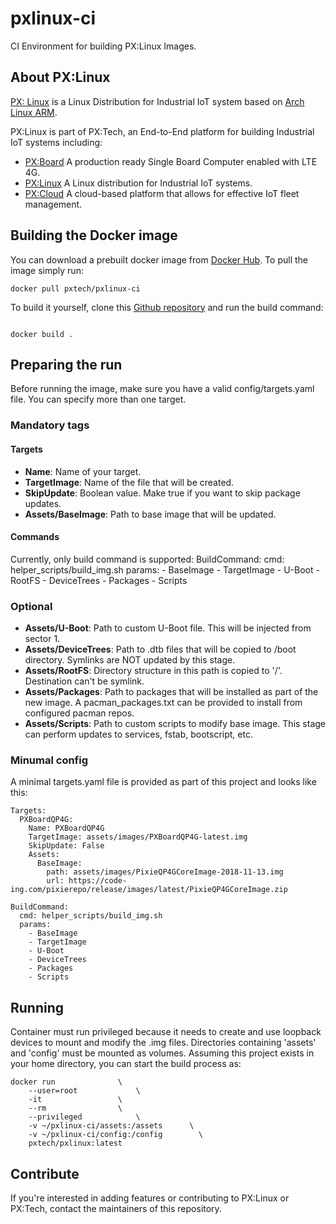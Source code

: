 # pxlinux-ci
CI Environment for building PX:Linux Images.

## About PX:Linux

[PX: Linux](https://www.pxtech.io) is a Linux Distribution for Industrial IoT system based on [Arch Linux ARM](https://archlinuxarm.org/).

PX:Linux is part of PX:Tech, an End-to-End platform for building Industrial IoT systems including:
- [PX:Board](https://www.pxtech.io/pxboard/index.html) A production ready Single Board Computer enabled with LTE 4G.
- [PX:Linux](https://www.pxtech.io/pxboard/index.html) A Linux distribution for Industrial IoT systems.
- [PX:Cloud](https://www.pxtech.io) A cloud-based platform that allows for effective IoT fleet management.

## Building the Docker image

You can download a prebuilt docker image from [Docker Hub](https://cloud.docker.com/u/pxtech/repository/docker/pxtech/pxlinux-ci). To pull the image simply run:
```
docker pull pxtech/pxlinux-ci
```

To build it yourself, clone this [Github repository](https://github.com/pxtechio/pxlinux-ci) and run the build command:

```

docker build .
```

## Preparing the run

Before running the image, make sure you have a valid config/targets.yaml file. You can specify more than one target.
### Mandatory tags
#### Targets
- **Name**: Name of your target.
- **TargetImage**: Name of the file that will be created.
- **SkipUpdate**: Boolean value. Make true if you want to skip package updates.
- **Assets/BaseImage**: Path to base image that will be updated.

#### Commands
Currently, only build command is supported:
BuildCommand:
  cmd: helper_scripts/build_img.sh
  params:
    - BaseImage
    - TargetImage
    - U-Boot
    - RootFS
    - DeviceTrees
    - Packages
    - Scripts
    
### Optional
- **Assets/U-Boot**: Path to custom U-Boot file. This will be injected from sector 1.
- **Assets/DeviceTrees**: Path to .dtb files that will be copied to /boot directory. Symlinks are NOT updated by this stage.
- **Assets/RootFS**: Directory structure in this path is copied to '/'. Destination can't be symlink.
- **Assets/Packages**: Path to packages that will be installed as part of the new image. A pacman_packages.txt can be provided to install from configured pacman repos.
- **Assets/Scripts**: Path to custom scripts to modify base image. This stage can perform updates to services, fstab, bootscript, etc.

### Minumal config
A minimal targets.yaml file is provided as part of this project and looks like this:
```
Targets:
  PXBoardQP4G:
    Name: PXBoardQP4G
    TargetImage: assets/images/PXBoardQP4G-latest.img
    SkipUpdate: False
    Assets:
      BaseImage:
        path: assets/images/PixieQP4GCoreImage-2018-11-13.img
        url: https://code-ing.com/pixierepo/release/images/latest/PixieQP4GCoreImage.zip

BuildCommand:
  cmd: helper_scripts/build_img.sh
  params:
    - BaseImage
    - TargetImage
    - U-Boot
    - DeviceTrees
    - Packages
    - Scripts
```

## Running
Container must run privileged because it needs to create and use loopback devices to mount and modify the .img files.
Directories containing 'assets' and 'config' must be mounted as volumes. Assuming this project exists in your home directory, you can start the build process as:

```
docker run 				\
	--user=root 			\
	-it 				\
	--rm 				\
	--privileged 			\
	-v ~/pxlinux-ci/assets:/assets 		\
	-v ~/pxlinux-ci/config:/config 		  \
	pxtech/pxlinux:latest
```

## Contribute
If you're interested in adding features or contributing to PX:Linux or PX:Tech, contact the maintainers of this repository.

